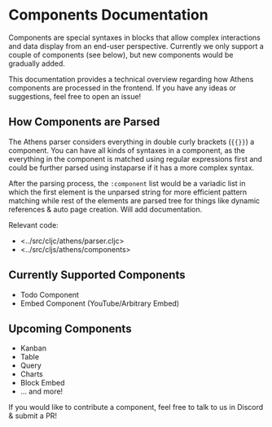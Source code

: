 # Components Documentation

Components are special syntaxes in blocks that allow complex interactions and data display from an end-user perspective. Currently we only support a couple of components \(see below\), but new components would be gradually added.

This documentation provides a technical overview regarding how Athens components are processed in the frontend. If you have any ideas or suggestions, feel free to open an issue!

## How Components are Parsed

The Athens parser considers everything in double curly brackets \(`{{}}`\) a component. You can have all kinds of syntaxes in a component, as the everything in the component is matched using regular expressions first and could be further parsed using instaparse if it has a more complex syntax.

After the parsing process, the `:component` list would be a variadic list in which the first element is the unparsed string for more efficient pattern matching while rest of the elements are parsed tree for things like dynamic references & auto page creation. Will add documentation.

Relevant code:

* &lt;../src/cljc/athens/parser.cljc&gt;
* &lt;../src/cljs/athens/components&gt;

## Currently Supported Components

* Todo Component
* Embed Component \(YouTube/Arbitrary Embed\)

## Upcoming Components

* Kanban
* Table
* Query
* Charts
* Block Embed
* ... and more!

If you would like to contribute a component, feel free to talk to us in Discord & submit a PR!

